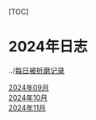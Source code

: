 [TOC] 
 
# 2024年日志 

../[每日被折磨记录](../每日被折磨记录.md) <br> 

[2024年09月](09/2024.09.md) <br> 
[2024年10月](10/2024.10.md) <br> 
[2024年11月](11/2024.11.md) <br> 
<!-- [2024年12月](12/2024.12.md) <br>  --> 
